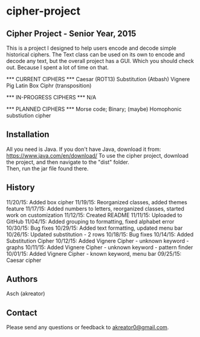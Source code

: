# cipher-project

Cipher Project - Senior Year, 2015
----------------------------------
This is a project I designed to help users encode and decode simple historical ciphers.
The Text class can be used on its own to encode and decode any text, but the overall 
project has a GUI.  Which you should check out.  Because I spent a lot of time on that.

*** CURRENT CIPHERS ***
Caesar (ROT13)
Substitution (Atbash)
Vignere
Pig Latin
Box Ciphr (transposition)

*** IN-PROGRESS CIPHERS ***
N/A

*** PLANNED CIPHERS ***
Morse code; Binary; 
(maybe) Homophonic substiution cipher


Installation
------------
All you need is Java.  If you don't have Java, download it from: https://www.java.com/en/download/
To use the cipher project, download the project, and then navigate to the "dist" folder.  
Then, run the jar file found there. 


History
-------
11/20/15: Added box cipher
11/19/15: Reorganized classes, added themes feature
11/17/15: Added numbers to letters, reorganized classes, started work on customization
11/12/15: Created README
11/11/15: Uploaded to GitHub 
11/04/15: Added grouping to formatting, fixed alphabet error
10/30/15: Bug fixes
10/29/15: Added text formatting, updated menu bar
10/26/15: Updated substitution - 2 rows
10/18/15: Bug fixes
10/14/15: Added Substitution Cipher
10/12/15: Added Vignere Cipher - unknown keyword - graphs
10/11/15: Added Vignere Cipher - unknown keyword - pattern finder
10/01/15: Added Vignere Cipher - known keyword, menu bar
09/25/15: Caesar cipher


Authors
-------
Asch (akreator)

Contact
-------
Please send any questions or feedback to akreator0@gmail.com.  

